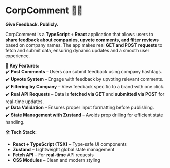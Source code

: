 # CorpComment 🏢💬

**Give Feedback. Publicly.**

CorpComment is a **TypeScript + React** application that allows users to **share feedback about companies, upvote comments, and filter reviews** based on company names. The app makes real **GET and POST requests** to fetch and submit data, ensuring dynamic updates and a smooth user experience.

🚀 **Key Features:**  
✔️ **Post Comments** – Users can submit feedback using company hashtags.  
✔️ **Upvote System** – Engage with feedback by upvoting relevant comments.  
✔️ **Filtering by Company** – View feedback specific to a brand with one click.  
✔️ **Real API Requests** – Data is **fetched via GET** and **submitted via POST** for real-time updates.  
✔️ **Data Validation** – Ensures proper input formatting before publishing.  
✔️ **State Management with Zustand** – Avoids prop drilling for efficient state handling.

🛠 **Tech Stack:**

- **React + TypeScript (TSX)** – Type-safe UI components
- **Zustand** – Lightweight global state management
- **Fetch API** – For **real-time** API requests
- **CSS Modules** – Clean and modern styling
